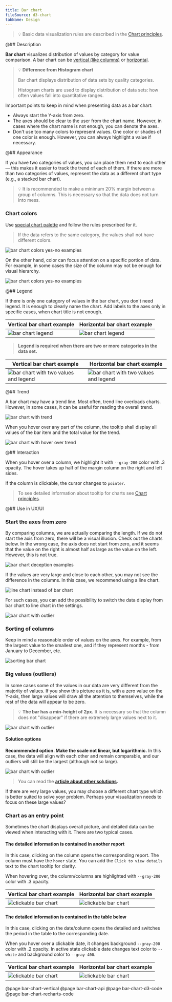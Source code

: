 ```yaml
---
title: Bar chart
fileSource: d3-chart
tabName: Design
---
```


> 💡 Basic data visualization rules are described in the [Chart principles](/data-display/chart/).

@## Description

**Bar chart** visualizes distribution of values by category for value comparison. A bar chart can be [vertical (like columns)](../bar-chart/bar-chart-vertical/) or [horizontal](/data-display/bar-horizontal/).

> 💡 **Difference from Histogram chart**
>
> Bar chart displays distribution of data sets by quality categories.
>
> Histogram charts are used to display distribution of data sets: how often values fall into quantitative ranges.

Important points to keep in mind when presenting data as a bar chart:

- Always start the Y-axis from zero.
- The axes should be clear to the user from the chart name. However, in cases where the chart name is not enough, you can denote the axes.
- Don't use too many colors to represent values. One color or shades of one color is enough. However, you can always highlight a value if necessary.

@## Appearance

If you have two categories of values, you can place them next to each other — this makes it easier to track the trend of each of them. If there are more than two categories of values, represent the data as a different chart type (e.g., a stacked bar chart).

> 💡 It is recommended to make a minimum 20% margin between a group of columns. This is necessary so that the data does not turn into mess.

### Chart colors

Use [special chart palette](/data-display/color-palette/) and follow the rules prescribed for it.

> If the data refers to the same category, the values shall not have different colors.

![bar chart colors yes-no examples](static/example-yes-no.png)

On the other hand, color can focus attention on a specific portion of data. For example, in some cases the size of the column may not be enough for visual hierarchy.

![bar chart colors yes-no examples](static/example-4.png)

@## Legend

If there is only one category of values in the bar chart, you don't need legend. It is enough to clearly name the chart. Add labels to the axes only in specific cases, when chart title is not enough.

| Vertical bar chart example             | Horizontal bar chart example                    |
| -------------------------------------- | ----------------------------------------------- |
| ![bar chart legend](static/legend.png) | ![bar chart legend](static/hor-bar-example.png) |

> **Legend is required when there are two or more categories in the data set.**

| Vertical bar chart example                                      | Horizontal bar chart example                                   |
| --------------------------------------------------------------- | -------------------------------------------------------------- |
| ![bar chart with two values and legend](static/bar-chart-2.png) | ![bar chart with two values and legend](static/hor-legend.png) |

@## Trend

A bar chart may have a trend line. Most often, trend line overloads charts. However, in some cases, it can be useful for reading the overall trend.

![bar chart with trend](static/trend.png)

When you hover over any part of the column, the tooltip shall display all values of the bar item and the total value for the trend.

![bar chart with hover over trend](static/trend-hover.png)

@## Interaction

When you hover over a column, we highlight it with `--gray-200` color with .3 opacity. The hover takes up half of the margin column on the right and left sides.

If the column is clickable, the cursor changes to `pointer`.

> To see detailed information about tooltip for charts see [Chart principles](/data-display/chart/#ac9830).

@## Use in UX/UI

### Start the axes from zero

By comparing columns, we are actually comparing the length. If we do not start the axis from zero, there will be a visual illusion. Check out the charts below. In the wrong case, the axis does not start from zero, and it seems that the value on the right is almost half as large as the value on the left. However, this is not true.

![bar chart deception examples](static/deception-yes-no.png)

If the values are very large and close to each other, you may not see the difference in the columns. In this case, we recommend using a line chart.

![line chart instead of bar chart](static/example-2-yes-no.png)

For such cases, you can add the possibility to switch the data display from bar chart to line chart in the settings.

![bar chart with outlier](static/type.png)

### Sorting of columns

Keep in mind a reasonable order of values on the axes. For example, from the largest value to the smallest one, and if they represent months - from January to December, etc.

![sorting bar chart](static/sort-yes-no.png)

### Big values (outliers)

In some cases some of the values in our data are very different from the majority of values. If you show this picture as it is, with a zero value on the Y-axis, then large values will draw all the attention to themselves, while the rest of the data will appear to be zero.

> 💡 **The bar has a min-height of 2px.** It is necessary so that the column does not "disappear" if there are extremely large values next to it.

![bar chart with outlier](static/outlier.png)

#### Solution options

**Recommended option. Make the scale not linear, but logarithmic.** In this case, the data will align with each other and remain comparable, and our outliers will still be the largest (although not so large).

![bar chart with outlier](static/outlier-1.png)

> You can read the **[article about other solutions](https://tomhopper.me/2010/08/30/graphing-highly-skewed-data/).**

If there are very large values, you may choose a different chart type which is better suited to solve yoyr problem. Perhaps your visualization needs to focus on these large values?

### Chart as an entry point

Sometimes the chart displays overall picture, and detailed data can be viewed when interacting with it. There are two typical cases.

#### The detailed information is contained in another report

In this case, clicking on the column opens the corresponding report. The column must have the `hover` state. You can add the `Click to view details` text to the chart tooltip for clarity.

When hovering over, the column/columns are highlighted with `--gray-200` color with .3 opacity.

| Vertical bar chart example                     | Horizontal bar chart example                   |
| ---------------------------------------------- | ---------------------------------------------- |
| ![clickable bar chart](static/interactive.png) | ![clickable bar chart](static/hor-hover-3.png) |

#### The detailed information is contained in the table below

In this case, clicking on the date/column opens the detailed and switches the period in the table to the corresponding date.

When you hover over a clickable date, it changes background `--gray-200` color with .2 opacity. In active state clickable date changes text color to `--white` and background color to `--gray-400`.

| Vertical bar chart example                       | Horizontal bar chart example                          |
| ------------------------------------------------ | ----------------------------------------------------- |
| ![clickable bar chart](static/interactive-2.png) | ![clickable bar chart](static/hor-widget-example.png) |

@page bar-chart-vertical
@page bar-chart-api
@page bar-chart-d3-code
@page bar-chart-recharts-code
